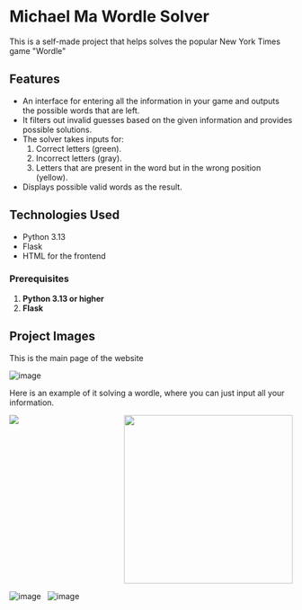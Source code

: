 # Michael Ma Wordle Solver

This is a self-made project that helps solves the popular New York Times game "Wordle"

## Features
- An interface for entering all the information in your game and outputs the possible words that are left.
- It filters out invalid guesses based on the given information and provides possible solutions.
- The solver takes inputs for:
  1. Correct letters (green).
  2. Incorrect letters (gray).
  3. Letters that are present in the word but in the wrong position (yellow).
- Displays possible valid words as the result.

## Technologies Used
- Python 3.13
- Flask 
- HTML for the frontend


### Prerequisites
1. **Python 3.13 or higher**
2. **Flask**

## Project Images

This is the main page of the website

![image](https://github.com/user-attachments/assets/9cfe727b-f3ad-4e7b-a2a2-207cc49e08a0)

Here is an example of it solving a wordle, where you can just input all your information.

<div style="display: flex; justify-content: space-between;">
  <img src="https://github.com/user-attachments/assets/cea79afc-232d-40a6-8857-675e9c208bf6" style="object-fit: contain;" />
  <img src="https://github.com/user-attachments/assets/e16774e7-8fcf-4685-9129-c661d09f5f6f" height="300" style="object-fit: contain;" />
</div>




![image](https://github.com/user-attachments/assets/458d5786-bea9-418a-8225-142fb7103be5) &nbsp; ![image](https://github.com/user-attachments/assets/60137192-72b9-4b93-8588-2d30fa1f07f7)

